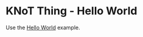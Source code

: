 # KNoT Thing - Hello World

Use the [Hello World](https://github.com/CESARBR/knot-thing-source/tree/master/examples/HelloWorld)
example.
